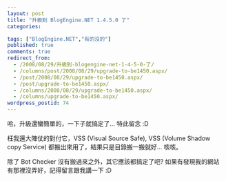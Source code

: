 ```yaml
---
layout: post
title: "升級到 BlogEngine.NET 1.4.5.0 了"
categories:

tags: ["BlogEngine.NET","有的沒的"]
published: true
comments: true
redirect_from:
  - /2008/08/29/升級到-blogengine-net-1-4-5-0-了/
  - /columns/post/2008/08/29/upgrade-to-be1450.aspx/
  - /post/2008/08/29/upgrade-to-be1450.aspx/
  - /post/upgrade-to-be1450.aspx/
  - /columns/2008/08/29/upgrade-to-be1450.aspx/
  - /columns/upgrade-to-be1450.aspx/
wordpress_postid: 74
---
```


哈，升級還蠻簡單的，一下子就搞定了... 特此留念 :D

枉我還大陣仗的對付它，VSS (Visual Source Safe), VSS (Volume Shadow copy Service) 都搬出來用了，結果只是目錄搬一搬就好... 咳咳。

除了 Bot Checker 沒有搬過來之外，其它應該都搞定了吧? 如果有發現我的網站有那裡沒弄好，記得留言跟我講一下 :D
